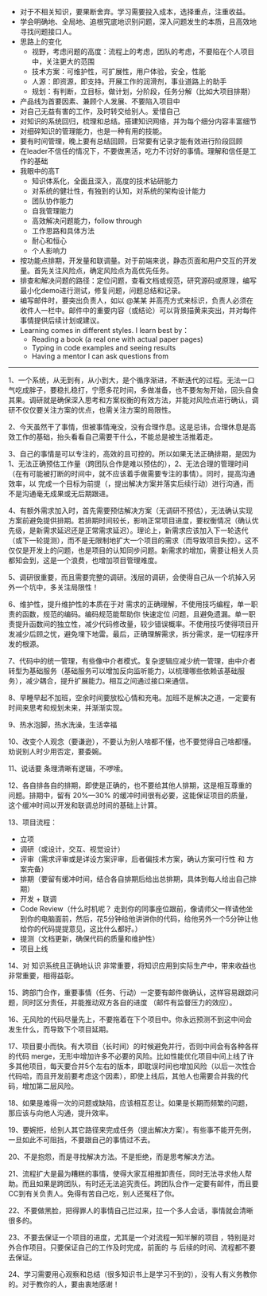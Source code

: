 - 对于不相关知识，要果断舍弃。学习需要投入成本，选择重点，注重收益。
- 学会明确地、全局地、追根究底地识别问题，深入问题发生的本质，且高效地寻找问题接口人。
- 思路上的变化
    - 视野，考虑问题的高度：流程上的考虑，团队的考虑，不要陷在个人项目中，关注更大的范围
    - 技术方案：可维护性，可扩展性，用户体验，安全，性能
    - 人源：即资源，即支持。开展工作的润滑剂，事业道路上的助手
    - 规划：有判断，立目标，做计划，分阶段，任务分解（比如大项目排期）
- 产品线为首要因素、兼顾个人发展、不要陷入项目中
- 对自己无益有害的工作，及时转交给别人。爱惜自己
- 对知识的系统回归，梳理和总结。搭建知识网络，并为每个细分内容丰富细节
- 对细碎知识的管理能力，也是一种有用的技能。
- 要有时间管理，晚上要有总结回顾，日常要有记录才能有效进行阶段回顾
- 在leader不信任的情况下，不要做黑活，吃力不讨好的事情。理解和信任是工作的基础
- 我眼中的高T
    - 知识体系化，全面且深入，高度的技术钻研能力
    - 对系统的健壮性，有独到的认知，对系统的架构设计能力
    - 团队协作能力
    - 自我管理能力
    - 高效解决问题能力，follow through
    - 工作思路和具体方法
    - 耐心和恒心
    - 个人影响力
- 按功能点排期，开发量和联调量。对于前端来说，静态页面和用户交互的开发量。首先关注风险点，确定风险点为高优先任务。
- 排查和解决问题的路径：定位问题，查看文档或规范，研究源码或原理，编写最小化demo进行测试，修复问题，问题总结和记录。
- 编写邮件时，要突出负责人，如以 @某某 并高亮方式来标识，负责人必须在收件人一栏中。邮件中的重要内容（或结论）可以背景描黄来突出，并对每件事情提供后续计划或建议。
- Learning comes in different styles. I learn best by：
    - Reading a book (a real one with actual paper pages)
    - Typing in code examples and seeing results
    - Having a mentor I can ask questions from

------

1、一个系统，从无到有，从小到大，是个循序渐进，不断迭代的过程。无法一口气吃成胖子，要稳扎稳打，宁愿多花时间，多做准备，也不要匆匆开始，回头自食其果。调研就是确保深入思考和方案权衡的有效方法，并能对风险点进行确认，调研不仅仅要关注方案的优点，也需关注方案的局限性。

2、今天虽然干了事情，但被事情淹没，没有合理作息。这是忌讳，合理休息是高效工作的基础，抬头看看自己需要干什么，不能总是被生活推着走。

3、自己的事情是可以专注的，高效的且可控的。所以如果无法正确排期，是因为1、无法正确预估工作量（跨团队合作是难以预估的），2、无法合理的管理时间（在有可能被打断的时间中，就不应该着手做需要专注的事情）。同时，提高沟通效率，以 完成一个目标为前提（，提出解决方案并落实后续行动）进行沟通，而不是沟通毫无成果或无后期跟进。

4、有额外需求加入时，首先需要预估解决方案（无调研不预估），无法确认实现方案前避免提供排期。若排期时间较长，影响正常项目进度，要权衡情况（确认优先级，是新需求延迟还是正常需求延迟）。理论上，新需求应该加入下一轮迭代（或下一轮提测），而不是无限制地扩大一个项目的需求（而导致项目失控）。这不仅仅是开发上的问题，也是项目的认知同步问题。新需求的增加，需要让相关人员都知会到，这是一个浪费，也增加项目管理难度。

5、调研很重要，而且需要完整的调研。浅层的调研，会使得自己从一个坑掉入另外一个坑中，多关注局限性！

6、维护性，提升维护性的本质在于对 需求的正确理解，不使用技巧编程，单一职责的函数，规范的编码。编码规范能帮助你 快速定位 问题，且避免遗漏。单一职责提升函数间的独立性，减少代码修改量，较少错误概率。不使用技巧使得项目开发减少后顾之忧，避免埋下地雷。最后，正确理解需求，拆分需求，是一切程序开发的根源。

7、代码中的统一管理，有些像中介者模式。复杂逻辑应减少统一管理，由中介者转型为基础服务（基础服务可以增加反向监听能力，以梳理哪些依赖该基础服务），减少耦合，提升扩展能力。相互之间通过接口来通信。

8、早睡早起不加班，空余时间要放松心情和充电。加班不是解决之道，一定要有时间来思考和规划未来，并渐渐实现。

9、热水泡脚，热水洗澡，生活幸福

10、改变个人观念（要谦逊），不要认为别人啥都不懂，也不要觉得自己啥都懂。劝说别人时少用否定，要委婉。

11、说话要 条理清晰有逻辑，不啰嗦。

12、各自排各自的排期，即使是正确的，也不要给其他人排期，这是相互尊重的问题。排期中，留有 20%—30% 的缓冲时间很有必要，这能保证项目的质量，这个缓冲时间以开发和联调总时间的基础上计算。

13、项目流程：

- 立项
- 调研（或设计，交互、视觉设计）
- 评审（需求评审或是详设方案评审，后者偏技术方案，确认方案可行性 和 方案完备）
- 排期（要留有缓冲时间，结合各自排期后给出总排期，具体到每人给出自己排期）
- 开发 + 联调
- Code Review（什么时机呢？ 走到你的同事座位跟前，像请师父一样请他坐到你的电脑面前，然后，花5分钟给他讲讲你的代码，给他另外一个5分钟让他给你的代码提提意见，这比什么都好。）
- 提测（文档更新，确保代码的质量和维护性）
- 项目上线

14、对 知识系统且正确地认识 非常重要，将知识应用到实际生产中，带来收益也非常重要，相得益彰。

15、跨部门合作，重要事情（任务、行动）一定要有邮件做确认，这样容易跟踪问题，同时区分责任，并能推动双方各自的进度 （邮件有监督压力的效应）。

16、无风险的代码尽量先上，不要拖着在下个项目中。你永远预测不到这中间会发生什么，而导致下个项目延期。

17、项目要小而快。有大项目（长时间）的时候避免并行，否则中间会有各种各样的代码 merge，无形中增加许多不必要的风险。比如性能优化项目中间上线了许多其他项目，每天要合并5个左右的版本，即耽误时间也增加风险（以后一次性合代码哈，而且开发前要考虑这个因素），即使上线后，其他人也需要合并我的代码，增加第二层风险。

18、如果是难得一次的问题或缺陷，应该相互忍让。如果是长期而频繁的问题，那应该与向他人沟通，提升效率。

19、要婉拒，给别人其它路径来完成任务（提出解决方案）。有些事不能开先例，一旦如此不可阻挡，不要跟自己的事情过不去。

20、不是抱怨，而是寻找解决方法。不是拒绝，而是思考解决方法。

21、流程扩大是最为糟糕的事情，使得大家互相推卸责任，同时无法寻求他人帮助。而且如果是跨团队，有时还无法追究责任。跨团队合作一定要有邮件，而且要CC到有关负责人。免得有苦自己吃，别人还冤枉了你。

22、不要做黑脸，把得罪人的事情自己拦过来，拉一个多人会话，事情就会清晰很多的。

23、不要去保证一个项目的进度，尤其是一个对流程一知半解的项目 ，特别是对外合作项目。只要保证自己的工作及时完成，前面的 与 后续的时间、流程都不要去保证。

24、学习需要用心观察和总结（很多知识书上是学习不到的），没有人有义务教你的。对于教你的人，要由衷地感谢！